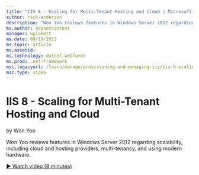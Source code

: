 ```yaml
---
title: "IIS 8 - Scaling for Multi-Tenant Hosting and Cloud | Microsoft Docs"
author: rick-anderson
description: "Won Yoo reviews features in Windows Server 2012 regarding scalability, including cloud and hosting providers, multi-tenancy, and using modern hardware."
ms.author: aspnetcontent
manager: wpickett
ms.date: 09/19/2013
ms.topic: article
ms.assetid: 
ms.technology: dotnet-webforms
ms.prod: .net-framework
msc.legacyurl: /learn/manage/provisioning-and-managing-iis/iis-8-scaling-for-multi-tenant-hosting-and-cloud
msc.type: video
---
```

IIS 8 - Scaling for Multi-Tenant Hosting and Cloud
====================
by Won Yoo

Won Yoo reviews features in Windows Server 2012 regarding scalability, including cloud and hosting providers, multi-tenancy, and using modern hardware.

[&#9654; Watch video (8 minutes)](https://channel9.msdn.com/Blogs/IIS-NET-Site-Videos/iis-8-scaling-for-multi-tenant-hosting-and-cloud)